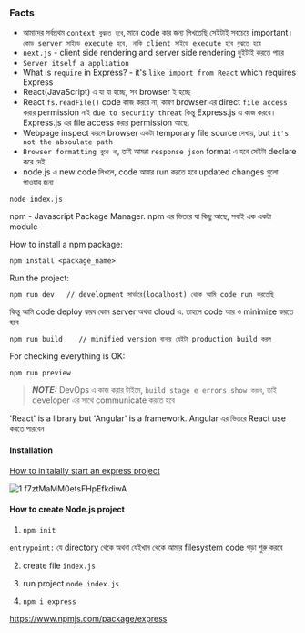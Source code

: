 ### Facts

- আমাদের সর্বপ্রথম `context বুঝতে হবে`, মানে code কার জন্য লিখতেছি সেইটাই সবচেয়ে important। `কোড server সাইডে execute হবে, নাকি client সাইডে execute হবে বুঝতে হবে`
- `next.js` - client side rendering and server side rendering দুইটাই করতে পারে
- `Server itself a appliation`
- What is `require` in Express? -  it's `like import from React` which requires Express
- React(JavaScript) এ যা যা হচ্ছে, সব browser ই হচ্ছে
- React `fs.readFile()` code কাজ করবে না, কারণ browser এর direct `file access` করার permission নাই  `due to security threat` কিন্তু Express.js এ কাজ করবে। Express.js এর file access করার permission আছে. 
- Webpage inspect করলে browser একটা temporary file source দেখায়, but `it's not the absoulate path`
- `Browser formatting বুঝে না`, তাই আমরা `response json` format এ হবে সেইটা declare করে দেই 
- node.js এ new code লিখলে, code আবার run করতে হবে updated changes গুলো পাওয়ার জন্য  

```
node index.js
```

npm - Javascript Package Manager. npm এর ভিতরে যা কিছু আছে, সবাই এক একটা module

How to install a npm package:
```
npm install <package_name>
```
Run the project:

```
npm run dev   // development সার্ভারে(localhost) থেকে আমি code run করতেছি
```
কিন্তু আমি code deploy করব কোন server অথবা cloud এ. তাহলে code আর ও minimize করতে হবে

```
npm run build    // minified version বানায় যেইটা production build করল
```
For checking everything is OK:
```
npm run preview
```

> **_NOTE:_** DevOps এ কাজ করার টাইমে, `build stage e errors show করবে`, তাই developer এর সাথে communicate করতে হবে 

'React' is a library but 'Angular' is a framework. Angular এর ভিতরে React use করতে পারবেন 

#### Installation 
[How to initaially start an express project](https://www.youtube.com/watch?v=huc9RWb0yX4&ab_channel=Simplilearn)

![1 f7ztMaMM0etsFHpEfkdiwA](https://github.com/Mohsem35/DevOps/assets/58659448/2da64e3e-43c9-4062-a83b-4c6a5c1c62f7)

#### How to create Node.js project

1. `npm init`

`entrypoint:` যে directory থেকে অথবা যেইখান থেকে আমার filesystem code পড়া শুরু করবে 

2. create file `index.js`

3. run project `node index.js`

4. `npm i express`

https://www.npmjs.com/package/express

